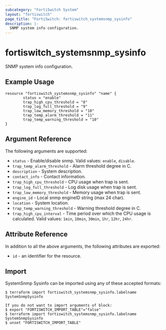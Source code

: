 ```yaml
---
subcategory: "FortiSwitch System"
layout: "fortiswitch"
page_title: "FortiSwitch: fortiswitch_systemsnmp_sysinfo"
description: |-
  SNMP system info configuration.
---
```


# fortiswitch_systemsnmp_sysinfo
SNMP system info configuration.

## Example Usage

```hcl
resource "fortiswitch_systemsnmp_sysinfo" "name" {
        status = "enable"
        trap_high_cpu_threshold = "8"
        trap_log_full_threshold = "9"
        trap_low_memory_threshold = "10"
        trap_temp_alarm_threshold = "11"
        trap_temp_warning_threshold = "10"
}
```

## Argument Reference

The following arguments are supported:

* `status` - Enable/disable snmp. Valid values: `enable`, `disable`.
* `trap_temp_alarm_threshold` - Alarm threshold degree in C.
* `description` - System description.
* `contact_info` - Contact information.
* `trap_high_cpu_threshold` - CPU usage when trap is sent.
* `trap_log_full_threshold` - Log disk usage when trap is sent.
* `trap_low_memory_threshold` - Memory usage when trap is sent.
* `engine_id` - Local snmp engineID string (max 24 char).
* `location` - System location.
* `trap_temp_warning_threshold` - Warning threshold degree in C.
* `trap_high_cpu_interval` - Time period over which the CPU usage is calculated. Valid values: `1min`, `10min`, `30min`, `1hr`, `12hr`, `24hr`.


## Attribute Reference

In addition to all the above arguments, the following attributes are exported:
* `id` - an identifier for the resource.

## Import

SystemSnmp Sysinfo can be imported using any of these accepted formats:
```
$ terraform import fortiswitch_systemsnmp_sysinfo.labelname SystemSnmpSysinfo

If you do not want to import arguments of block:
$ export "FORTISWITCH_IMPORT_TABLE"="false"
$ terraform import fortiswitch_systemsnmp_sysinfo.labelname SystemSnmpSysinfo
$ unset "FORTISWITCH_IMPORT_TABLE"
```
